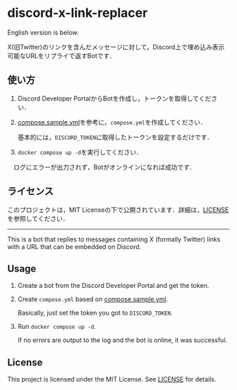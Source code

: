 # discord-x-link-replacer

English version is below.

X(旧Twitter)のリンクを含んだメッセージに対して，Discord上で埋め込み表示可能なURLをリプライで返すBotです．

## 使い方

1. Discord Developer PortalからBotを作成し，トークンを取得してください．

1. [compose.sample.yml](compose.sample.yml)を参考に，`compose.yml`を作成してください．

   基本的には，`DISCORD_TOKEN`に取得したトークンを設定するだけです．

1. `docker compose up -d`を実行してください．

 　ログにエラーが出力されず，Botがオンラインになれば成功です．

## ライセンス

このプロジェクトは，MIT Licenseの下で公開されています．詳細は，[LICENSE](LICENSE)を参照してください．

---

This is a bot that replies to messages containing X (formally Twitter) links with a URL that can be embedded on Discord.

## Usage

1. Create a bot from the Discord Developer Portal and get the token.

1. Create `compose.yml` based on [compose.sample.yml](compose.sample.yml).

   Basically, just set the token you got to `DISCORD_TOKEN`.

1. Run `docker compose up -d`.

    If no errors are output to the log and the bot is online, it was successful.

## License

This project is licensed under the MIT License. See [LICENSE](LICENSE) for details.